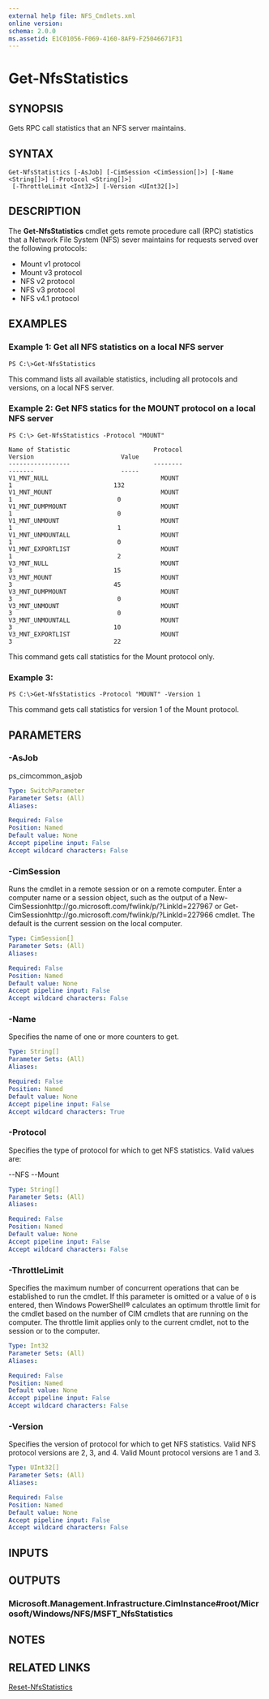 ```yaml
---
external help file: NFS_Cmdlets.xml
online version: 
schema: 2.0.0
ms.assetid: E1C01056-F069-4160-8AF9-F25046671F31
---
```


# Get-NfsStatistics

## SYNOPSIS
Gets RPC call statistics that an NFS server maintains.

## SYNTAX

```
Get-NfsStatistics [-AsJob] [-CimSession <CimSession[]>] [-Name <String[]>] [-Protocol <String[]>]
 [-ThrottleLimit <Int32>] [-Version <UInt32[]>]
```

## DESCRIPTION
The **Get-NfsStatistics** cmdlet gets remote procedure call (RPC) statistics that a Network File System (NFS) sever maintains for requests served over the following protocols:

- Mount v1 protocol
- Mount v3 protocol
- NFS v2 protocol
- NFS v3 protocol
- NFS v4.1 protocol

## EXAMPLES

### Example 1: Get all NFS statistics on a local NFS server
```
PS C:\>Get-NfsStatistics
```

This command lists all available statistics, including all protocols and versions, on a local NFS server.

### Example 2: Get NFS statics for the MOUNT protocol on a local NFS server
```
PS C:\> Get-NfsStatistics -Protocol "MOUNT"

Name of Statistic                       Protocol                       Version                        Value
-----------------                       --------                       -------                        -----
V1_MNT_NULL                               MOUNT                           1                            132
V1_MNT_MOUNT                              MOUNT                           1                             0
V1_MNT_DUMPMOUNT                          MOUNT                           1                             0
V1_MNT_UNMOUNT                            MOUNT                           1                             1
V1_MNT_UNMOUNTALL                         MOUNT                           1                             0
V1_MNT_EXPORTLIST                         MOUNT                           1                             2
V3_MNT_NULL                               MOUNT                           3                            15
V3_MNT_MOUNT                              MOUNT                           3                            45
V3_MNT_DUMPMOUNT                          MOUNT                           3                             0
V3_MNT_UNMOUNT                            MOUNT                           3                             0
V3_MNT_UNMOUNTALL                         MOUNT                           3                            10
V3_MNT_EXPORTLIST                         MOUNT                           3                            22
```

This command gets call statistics for the Mount protocol only.

### Example 3:
```
PS C:\>Get-NfsStatistics -Protocol "MOUNT" -Version 1
```

This command gets call statistics for version 1 of the Mount protocol.

## PARAMETERS

### -AsJob
ps_cimcommon_asjob

```yaml
Type: SwitchParameter
Parameter Sets: (All)
Aliases: 

Required: False
Position: Named
Default value: None
Accept pipeline input: False
Accept wildcard characters: False
```

### -CimSession
Runs the cmdlet in a remote session or on a remote computer.
Enter a computer name or a session object, such as the output of a New-CimSessionhttp://go.microsoft.com/fwlink/p/?LinkId=227967 or Get-CimSessionhttp://go.microsoft.com/fwlink/p/?LinkId=227966 cmdlet.
The default is the current session on the local computer.

```yaml
Type: CimSession[]
Parameter Sets: (All)
Aliases: 

Required: False
Position: Named
Default value: None
Accept pipeline input: False
Accept wildcard characters: False
```

### -Name
Specifies the name of one or more counters to get.

```yaml
Type: String[]
Parameter Sets: (All)
Aliases: 

Required: False
Position: Named
Default value: None
Accept pipeline input: False
Accept wildcard characters: True
```

### -Protocol
Specifies the type of protocol for which to get NFS statistics.
Valid values are: 

--NFS
--Mount

```yaml
Type: String[]
Parameter Sets: (All)
Aliases: 

Required: False
Position: Named
Default value: None
Accept pipeline input: False
Accept wildcard characters: False
```

### -ThrottleLimit
Specifies the maximum number of concurrent operations that can be established to run the cmdlet.
If this parameter is omitted or a value of `0` is entered, then Windows PowerShell® calculates an optimum throttle limit for the cmdlet based on the number of CIM cmdlets that are running on the computer.
The throttle limit applies only to the current cmdlet, not to the session or to the computer.

```yaml
Type: Int32
Parameter Sets: (All)
Aliases: 

Required: False
Position: Named
Default value: None
Accept pipeline input: False
Accept wildcard characters: False
```

### -Version
Specifies the version of protocol for which to get NFS statistics.
Valid NFS protocol versions are 2, 3, and 4.
Valid Mount protocol versions are 1 and 3.

```yaml
Type: UInt32[]
Parameter Sets: (All)
Aliases: 

Required: False
Position: Named
Default value: None
Accept pipeline input: False
Accept wildcard characters: False
```

## INPUTS

## OUTPUTS

### Microsoft.Management.Infrastructure.CimInstance#root/Microsoft/Windows/NFS/MSFT_NfsStatistics

## NOTES

## RELATED LINKS

[Reset-NfsStatistics](./Reset-NfsStatistics.md)

